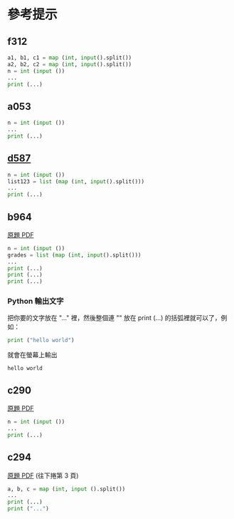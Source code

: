 # 參考提示

## f312

```python
a1, b1, c1 = map (int, input().split())
a2, b2, c2 = map (int, input().split())
n = int (input ())
...
print (...)
```

## a053

```python
n = int (input ())
...
print (...)
```

## [d587](https://officeguide.cc/python-sort-sorted-tutorial-examples/)

```python
n = int (input ())
list123 = list (map (int, input().split()))
...
print (...)
```

## b964

[原題 PDF](https://apcs.csie.ntnu.edu.tw/wp-content/uploads/2022/10/實作題_題型範例.pdf)

```python
n = int (input ())
grades = list (map (int, input().split()))
...
print (...)
print (...)
print (...)
```

### Python 輸出文字

把你要的文字放在 "..." 裡，然後整個連 "" 放在 print (...) 的括弧裡就可以了，例如：

```python
print ("hello world")
```

就會在螢幕上輸出

```
hello world
```

## c290

[原題 PDF](https://apcs.csie.ntnu.edu.tw/wp-content/uploads/2018/12/1060304APCSImplementation.pdf)

```python
n = int (input ())
...
print (...)
```

## c294

[原題 PDF](https://apcs.csie.ntnu.edu.tw/wp-content/uploads/2022/10/實作題_題型範例.pdf) (往下捲第 3 頁)

```python
a, b, c = map (int, input ().split())
...
print (...)
print ("...")
```
